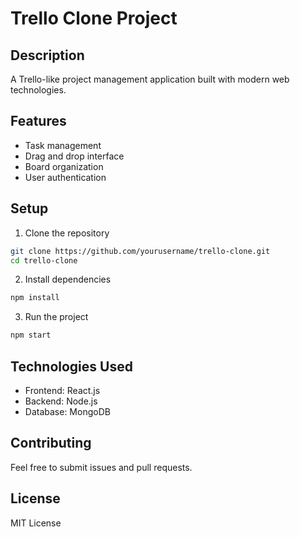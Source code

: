 # Trello Clone Project

## Description
A Trello-like project management application built with modern web technologies.

## Features
- Task management
- Drag and drop interface
- Board organization
- User authentication

## Setup
1. Clone the repository
```bash
git clone https://github.com/yourusername/trello-clone.git
cd trello-clone
```

2. Install dependencies
```bash
npm install
```

3. Run the project
```bash
npm start
```

## Technologies Used
- Frontend: React.js
- Backend: Node.js
- Database: MongoDB

## Contributing
Feel free to submit issues and pull requests.

## License
MIT License